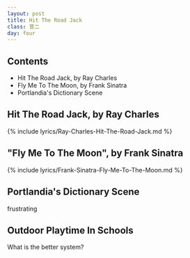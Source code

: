 ```yaml
---
layout: post
title: Hit The Road Jack
class: 普二
day: four
---
```


## Contents
- Hit The Road Jack, by Ray Charles
- Fly Me To The Moon, by Frank Sinatra
- Portlandia's Dictionary Scene

## Hit The Road Jack, by Ray Charles

{% include lyrics/Ray-Charles-Hit-The-Road-Jack.md %}

## "Fly Me To The Moon", by Frank Sinatra

{% include lyrics/Frank-Sinatra-Fly-Me-To-The-Moon.md %}

## Portlandia's Dictionary Scene

frustrating

## Outdoor Playtime In Schools

What is the better system?




